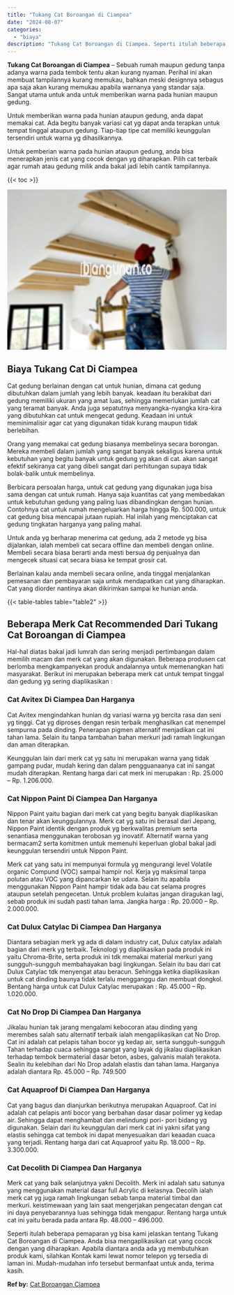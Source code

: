 ```yaml
---
title: "Tukang Cat Boroangan di Ciampea"
date: "2024-08-07"
categories: 
  - "biaya"
description: "Tukang Cat Boroangan di Ciampea. Seperti itulah beberapa pemaparan yg bisa kami jelaskan tentang Tukang Cat Boroangan di Ciampea. Anda bisa mengaplikasikan c..."
---
```


**Tukang Cat Boroangan di Ciampea** – Sebuah rumah maupun gedung tanpa adanya warna pada tembok tentu akan kurang nyaman. Perihal ini akan membuat tampilannya kurang memukau, bahkan meski designnya sebagus apa saja akan kurang memukau apabila warnanya yang standar saja. Sangat utama untuk anda untuk memberikan warna pada hunian maupun gedung.

Untuk memberikan warna pada hunian ataupun gedung, anda dapat memakai cat. Ada begitu banyak variasi cat yg dapat anda terapkan untuk tempat tinggal ataupun gedung. Tiap-tiap tipe cat memiliki keunggulan tersendiri untuk warna yg dihasilkannya.

Untuk pemberian warna pada hunian ataupun gedung, anda bisa menerapkan jenis cat yang cocok dengan yg diharapkan. Pilih cat terbaik agar rumah atau gedung milik anda bakal jadi lebih cantik tampilannya.

{{< toc >}}

![Tukang Cat Boroangan di Ciampea](/images/jasa-cat-murah38.png)

## Biaya Tukang Cat Di Ciampea

Cat gedung berlainan dengan cat untuk hunian, dimana cat gedung dibutuhkan dalam jumlah yang lebih banyak. keadaan itu berakibat dari gedung memiliki ukuran yang amat luas, sehingga memerlukan jumlah cat yang teramat banyak. Anda juga sepatutnya menyangka-nyangka kira-kira yang dibutuhkan cat untuk mengecat gedung. Keadaan ini untuk meminimalisir agar cat yang digunakan tidak kurang maupun tidak berlebihan.

Orang yang memakai cat gedung biasanya membelinya secara borongan. Mereka membeli dalam jumlah yang sangat banyak sekaligus karena untuk kebutuhan yang begitu banyak untuk gedung yg akan di cat. akan sangat efektif sekiranya cat yang dibeli sangat dari perhitungan supaya tidak bolak-balik untuk membelinya.

Berbicara persoalan harga, untuk cat gedung yang digunakan juga bisa sama dengan cat untuk rumah. Hanya saja kuantitas cat yang membedakan untuk kebutuhan gedung yang paling luas dibandingkan dengan hunian. Contohnya cat untuk rumah mengeluarkan harga hingga Rp. 500.000, untuk cat gedung bisa mencapai jutaan rupiah. Hal inilah yang menciptakan cat gedung tingkatan harganya yang paling mahal.

Untuk anda yg berharap menerima cat gedung, ada 2 metode yg bisa dijalankan, ialah membeli cat secara offline dan membeli dengan online. Membeli secara biasa berarti anda mesti bersua dg penjualnya dan mengecek situasi cat secara biasa ke tempat grosir cat.

Berlainan kalau anda membeli secara online, anda tinggal menjalankan pemesanan dan pembayaran saja untuk mendapatkan cat yang diharapkan. Cat yang diorder nantinya akan dikirimkan sampai ke hunian anda.

{{< table-tables table="table2" >}}

## Beberapa Merk Cat Recommended Dari Tukang Cat Boroangan di Ciampea

Hal-hal diatas bakal jadi lumrah dan sering menjadi pertimbangan dalam memilih macam dan merk cat yang akan digunakan. Beberapa produsen cat berlomba mengkampanyekan produk andalannya untuk memenangkan hati masyarakat. Berikut ini merupakan beberapa merk cat untuk tempat tinggal dan gedung yg sering diaplikasikan :

### Cat Avitex Di Ciampea Dan Harganya

Cat Avitex mengindahkan hunian dg variasi warna yg bercita rasa dan seni yg tinggi. Cat yg diproses dengan resin terbaik menghasilkan cat menempel sempurna pada dinding. Penerapan pigmen alternatif menjadikan cat ini tahan lama. Selain itu tanpa tambahan bahan merkuri jadi ramah lingkungan dan aman diterapkan.

Keunggulan lain dari merk cat yg satu ini merupakan warna yang tidak gampang pudar, mudah kering dan dalam pengguanaanya cat ini sangat mudah diterapkan. Rentang harga dari cat merk ini merupakan : Rp. 25.000 – Rp. 1.206.000.

### Cat Nippon Paint Di Ciampea Dan Harganya

Nippon Paint yaitu bagian dari merk cat yang begitu banyak diaplikasikan dan tenar akan keunggulannya. Merk cat yg satu ini berasal dari Jepang, Nippon Paint identik dengan produk yg berkwalitas premium serta senantiasa menggunakan terobosan yg inovatif. Alternatif warna yang bermacam2 serta komitmen untuk memenuhi keperluan global bakal jadi keunggulan tersendiri untuk Nippon Paint.

Merk cat yang satu ini mempunyai formula yg mengurangi level Volatile organic Compund (VOC) sampai hampir nol. Kerja yg maksimal tanpa polutan atau VOC yang dipancarkan ke udara. Selain itu apabila menggunakan Nippon Paint hampir tidak ada bau cat selama progres ataupun setelah pengecetan. Untuk problem kulaitas jangan diragukan lagi, sebab produk ini sudah pasti tahan lama. Jangka harga : Rp. 20.000 – Rp. 2.000.000.

### Cat Dulux Catylac Di Ciampea Dan Harganya

Diantara sebagian merk yg ada di dalam industry cat, Dulux catylax adalah bagian dari merk yg terbaik. Teknologi yg diaplikasikan pada produk ini yaitu Chroma-Brite, serta produk ini tdk memakai material merkuri yang sungguh-sungguh membahayakan bagi lingkungan. Selain itu bau dari cat Dulux Catylac tdk menyengat atau beracun. Sehingga ketika diaplikasikan untuk cat dinding baunya tidak terlalu mengganggu dan membuat dongkol. Bentang harga untuk cat Dulux Catylac merupakan : Rp. 45.000 – Rp. 1.020.000.

### Cat No Drop Di Ciampea Dan Harganya

Jikalau hunian tak jarang mengalami kebocoran atau dinding yang merembes salah satu alternatif terbaik ialah mengaplikasikan cat No Drop. Cat ini adalah cat pelapis tahan bocor yg kedap air, serta sungguh-sungguh Tahan terhadap cuaca sehingga sangat yang layak dg jikalau diaplikasikan terhadap tembok bermaterial dasar beton, asbes, galvanis malah terakota. Sealin itu kelebihan dari No Drop adalah elastis dan tahan lama. Harganya adalah diantara Rp. 45.000 – Rp. 749.500

### Cat Aquaproof Di Ciampea Dan Harganya

Cat yang bagus dan dianjurkan berikutnya merupakan Aquaproof. Cat ini adalah cat pelapis anti bocor yang berbahan dasar dasar polimer yg kedap air. Sehingga dapat menghambat dan melindungi pori- pori bidang yg digunakan. Selain dari itu keunggulan dari merk cat ini yakni sifat yang elastis sehingga cat tembok ini dapat menyesuaikan dari keaadan cuaca yang terjadi. Rentang harga dari cat Aquaproof yaitu Rp. 18.000 – Rp. 3.300.000.

### Cat Decolith Di Ciampea Dan Harganya

Merk cat yang baik selanjutnya yakni Decolith. Merk ini adalah satu satunya yang menggunakan material dasar full Acrylic di kelasnya. Decolih ialah merk cat yg juga ramah lingkungan sebab tanpa material timbal dan merkuri. keistimewaan yang lain saat mengerjakan pengecatan dengan cat ini daya penyebarannya luas sehingga tidak mengapur. Rentang harga untuk cat ini yaitu berada pada antara Rp. 48.000 – 496.000.

Seperti itulah beberapa pemaparan yg bisa kami jelaskan tentang Tukang Cat Boroangan di Ciampea. Anda bisa mengaplikasikan cat yang cocok dengan yang diharapkan. Apabila diantara anda ada yg membutuhkan produk kami, silahkan Kontak kami lewat nomor telepon yg tersedia di laman ini. Mudah-mudahan info tersebut bermanfaat untuk anda, terima kasih.

**Ref by:** [Cat Boroangan Ciampea](https://id.wikipedia.org/wiki/Cat)
